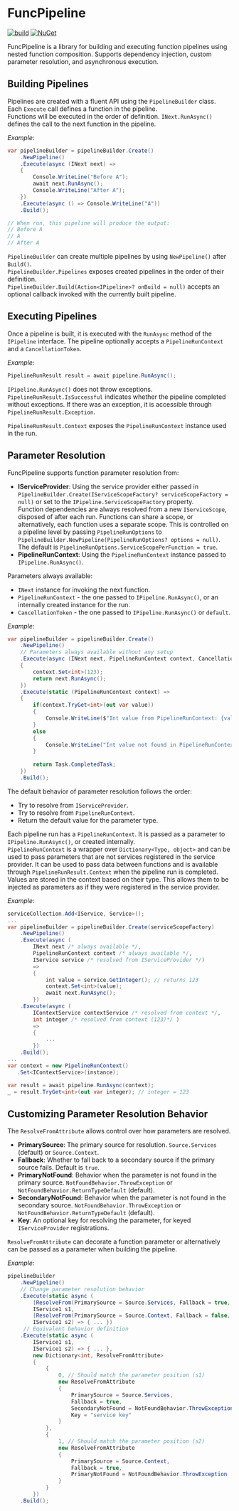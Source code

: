 # FuncPipeline  

[![build](https://github.com/petar-m/EventBrokerSlim/actions/workflows/build.yml/badge.svg)](https://github.com/petar-m/EventBrokerSlim/actions)
[![NuGet](https://img.shields.io/nuget/v/FuncPipeline.svg)](https://www.nuget.org/packages/FuncPipeline)    

FuncPipeline is a library for building and executing function pipelines using nested function composition. Supports dependency injection, custom parameter resolution, and asynchronous execution.

## Building Pipelines

Pipelines are created with a fluent API using the `PipelineBuilder` class.  
Each `Execute` call defines a function in the pipeline.  
Functions will be executed in the order of definition. `INext.RunAsync()` defines the call to the next function in the pipeline.

*Example:*
```csharp
var pipelineBuilder = pipelineBuilder.Create()
    .NewPipeline()
    .Execute(async (INext next) =>
    {
        Console.WriteLine("Before A");
        await next.RunAsync();
        Console.WriteLine("After A");
    })
    .Execute(async () => Console.WriteLine("A"))
    .Build();

// When run, this pipeline will produce the output:
// Before A
// A
// After A
```

`PipelineBuilder` can create multiple pipelines by using `NewPipeline()` after `Build()`.   
`PipelineBuilder.Pipelines` exposes created pipelines in the order of their definition.  
`PipelineBuilder.Build(Action<IPipeline>? onBuild = null)` accepts an optional callback invoked with the currently built pipeline.

## Executing Pipelines  

Once a pipeline is built, it is executed with the `RunAsync` method of the `IPipeline` interface. The pipeline optionally accepts a `PipelineRunContext` and a `CancellationToken`.  

*Example:*
```csharp
PipelineRunResult result = await pipeline.RunAsync();
```

`IPipeline.RunAsync()` does not throw exceptions.  
`PipelineRunResult.IsSuccessful` indicates whether the pipeline completed without exceptions. If there was an exception, it is accessible through `PipelineRunResult.Exception`.  

`PipelineRunResult.Context` exposes the `PipelineRunContext` instance used in the run.

## Parameter Resolution  

FuncPipeline supports function parameter resolution from:  
- **IServiceProvider**: Using the service provider either passed in `PipelineBuilder.Create(IServiceScopeFactory? serviceScopeFactory = null)` or set to the `IPipeline.ServiceScopeFactory` property.  
Function dependencies are always resolved from a new `IServiceScope`, disposed of after each run. Functions can share a scope, or alternatively, each function uses a separate scope. This is controlled on a pipeline level by passing `PipelineRunOptions` to `PipelineBuilder.NewPipeline(PipelineRunOptions? options = null)`.  
The default is `PipelineRunOptions.ServiceScopePerFunction = true`.
- **PipelineRunContext**: Using the `PipelineRunContext` instance passed to `IPipeline.RunAsync()`.

Parameters always available:
- `INext` instance for invoking the next function.
- `PipelineRunContext` - the one passed to `IPipeline.RunAsync()`, or an internally created instance for the run. 
- `CancellationToken` - the one passed to `IPipeline.RunAsync()` or `default`.

*Example:*
```csharp
var pipelineBuilder = pipelineBuilder.Create()
    .NewPipeline()
    // Parameters always available without any setup
    .Execute(async (INext next, PipelineRunContext context, CancellationToken ct) =>
    {
        context.Set<int>(123);
        return next.RunAsync();
    })
    .Execute(static (PipelineRunContext context) =>
    {
        if(context.TryGet<int>(out var value))
        {
            Console.WriteLine($"Int value from PipelineRunContext: {value}");
        }
        else
        {
            Console.WriteLine("Int value not found in PipelineRunContext");
        }
    
        return Task.CompletedTask;
    })
    .Build();
```

The default behavior of parameter resolution follows the order:
- Try to resolve from `IServiceProvider`.
- Try to resolve from `PipelineRunContext`.
- Return the default value for the parameter type.

Each pipeline run has a `PipelineRunContext`. It is passed as a parameter to `IPipeline.RunAsync()`, or created internally.  
`PipelineRunContext` is a wrapper over `Dictionary<Type, object>` and can be used to pass parameters that are not services registered in the service provider. It can be used to pass data between functions and is available through `PipelineRunResult.Context` when the pipeline run is completed.  
Values are stored in the context based on their type. This allows them to be injected as parameters as if they were registered in the service provider.  

*Example:*
```csharp
serviceCollection.Add<IService, Service>();
...
var pipelineBuilder = pipelineBuilder.Create(serviceScopeFactory)
    .NewPipeline()
    .Execute(async (
        INext next /* always available */, 
        PipelineRunContext context /* always available */,
        IService service /* resolved from IServiceProvider */) 
        =>
        {
            int value = service.GetInteger(); // returns 123
            context.Set<int>(value); 
            await next.RunAsync();
        })    
    .Execute(async (
        IContextService contextService /* resolved from context */,
        int integer /* resolved from context (123)*/ )  
        => 
        {
            ...
        })
    .Build();
...
var context = new PipelineRunContext()
   .Set<IContextService>(instance);

var result = await pipeline.RunAsync(context);
_ = result.TryGet<int>(out var integer); // integer = 123
```

## Customizing Parameter Resolution Behavior

The `ResolveFromAttribute` allows control over how parameters are resolved. 
- **PrimarySource**: The primary source for resolution. `Source.Services` (default) or `Source.Context`.
- **Fallback**: Whether to fall back to a secondary source if the primary source fails. Default is `true`.
- **PrimaryNotFound**: Behavior when the parameter is not found in the primary source. `NotFoundBehavior.ThrowException` or `NotFoundBehavior.ReturnTypeDefault` (default).
- **SecondaryNotFound**: Behavior when the parameter is not found in the secondary source.  `NotFoundBehavior.ThrowException` or `NotFoundBehavior.ReturnTypeDefault` (default).
- **Key**: An optional key for resolving the parameter, for keyed `IServiceProvider` registrations.

`ResolveFromAttribute` can decorate a function parameter or alternatively can be passed as a parameter when building the pipeline.

*Example:*
```csharp
pipelineBuilder
    .NewPipeline()
    // Change parameter resolution behavior
    .Execute(static async (
        [ResolveFrom(PrimarySource = Source.Services, Fallback = true, SecondaryNotFound = NotFoundBehavior.ThrowException, Key = "service key")] 
        IService1 s1,
        [ResolveFrom(PrimarySource = Source.Context, Fallback = false, PrimaryNotFound = NotFoundBehavior.ThrowException)] 
        IService1 s2) => { ... })
     // Equivalent behavior definition    
    .Execute(static async (
        IService1 s1,
        IService1 s2) => { ... },
        new Dictionary<int, ResolveFromAttribute>
        {
            { 
                0, // Should match the parameter position (s1)
                new ResolveFromAttribute
                {
                    PrimarySource = Source.Services,
                    Fallback = true,
                    SecondaryNotFound = NotFoundBehavior.ThrowException,
                    Key = "service key"
                }
            },
            { 
                1, // Should match the parameter position (s2)
                new ResolveFromAttribute
                {
                    PrimarySource = Source.Context,
                    Fallback = true,
                    PrimaryNotFound = NotFoundBehavior.ThrowException
                }
            }            
        })
    .Build();
```
